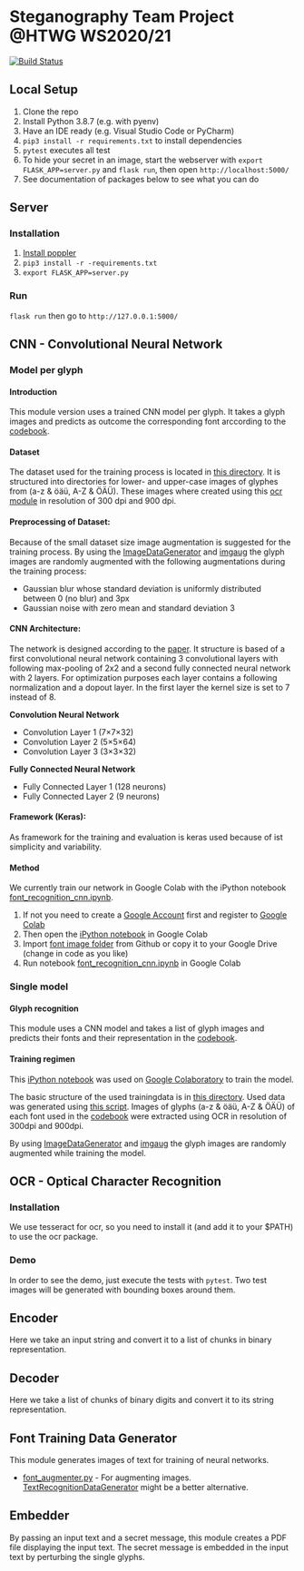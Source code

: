 # Steganography Team Project @HTWG WS2020/21
[![Build Status](https://travis-ci.com/steganographie-HTWG/steganographie.svg?branch=master)](https://travis-ci.com/github/steganographie-HTWG/steganographie)

## Local Setup
1. Clone the repo
2. Install Python 3.8.7 (e.g. with pyenv)
3. Have an IDE ready (e.g. Visual Studio Code or PyCharm)
4. `pip3 install -r requirements.txt` to install dependencies
5. `pytest` executes all test
6. To hide your secret in an image, start the webserver with `export FLASK_APP=server.py` and `flask run`, then open `http://localhost:5000/`
7. See documentation of packages below to see what you can do

## Server
### Installation
1. [Install poppler](https://github.com/Belval/pdf2image#how-to-install)
2. `pip3 install -r -requirements.txt`
3. `export FLASK_APP=server.py`

### Run
`flask run` then go to `http://127.0.0.1:5000/`

## CNN - Convolutional Neural Network

### Model per glyph

#### Introduction
This module version uses a trained CNN model per glyph. It takes a glyph images and predicts as outcome the corresponding font arccording to the [codebook](https://github.com/steganographie-HTWG/steganographie/blob/9109e9f13cab8d682a8d3a4db023def78ceaa9d2/embedder/embedder.py#L5). 

#### Dataset
The dataset used for the training process is located in [this directory](cnn/model_per_glyph/images). It is structured into directories for lower- and upper-case images of glyphes from (a-z & öäü, A-Z & ÖÄÜ).
These images where created using this [ocr module](https://github.com/steganographie-HTWG/steganographie/blob/traindata_with_ocr/font_trainingsdata_generator/extract_with_ocr.py) in resolution of 300 dpi and 900 dpi.

#### Preprocessing of Dataset:
Because of the small dataset size image augmentation is suggested for the training process. By using the [ImageDataGenerator](https://www.tensorflow.org/api_docs/python/tf/keras/preprocessing/image/ImageDataGenerator) and [imgaug](https://github.com/aleju/imgaug) the glyph images are randomly augmented with the following augmentations during the training process:
* Gaussian blur whose standard deviation is uniformly distributed between 0 (no blur) and 3px
* Gaussian noise with zero mean and standard deviation 3

#### CNN Architecture:
The network is designed according to the [paper](https://www.cs.columbia.edu/cg/fontcode/fontcode.pdf). It structure is based of a first convolutional neural network containing 3 convolutional layers with following max-pooling of 2x2 and a second fully connected neural network with 2  layers. For optimization purposes each layer contains a following normalization and a dopout layer. In the first layer the kernel size is set to 7 instead of 8. 

**Convolution Neural Network**
* Convolution Layer 1 (7×7×32)
* Convolution Layer 2 (5×5×64)
* Convolution Layer 3 (3×3×32)

**Fully Connected Neural Network**
* Fully Connected Layer 1 (128 neurons)
* Fully Connected Layer 2 (9 neurons)

#### Framework (Keras):
As framework for the training and evaluation is keras used because of ist simplicity and variability. 

#### Method
We currently train our network in Google Colab with the iPython notebook [font_recognition_cnn.ipynb](https://colab.research.google.com/drive/1bq4lRkcF5dtDlimXMb_6uV1uIa5rGySB?usp=sharing).
1. If not you need to create a [Google Account](https://accounts.google.com/signup/v2/webcreateaccount?flowName=GlifWebSignIn&flowEntry=SignUp) first and register to [Google Colab](https://colab.research.google.com/notebook)
2. Then open the [iPython notebook](https://colab.research.google.com/drive/1bq4lRkcF5dtDlimXMb_6uV1uIa5rGySB?usp=sharing) in Google Colab
3. Import [font image folder](cnn/model_per_glyph/images) from Github or copy it to your Google Drive (change in code as you like)
4. Run notebook [font_recognition_cnn.ipynb](https://colab.research.google.com/drive/1bq4lRkcF5dtDlimXMb_6uV1uIa5rGySB?usp=sharing) in Google Colab

### Single model

#### Glyph recognition

This module uses a CNN model and takes a list of glyph images and predicts their fonts and their representation in the [codebook](https://github.com/steganographie-HTWG/steganographie/blob/9109e9f13cab8d682a8d3a4db023def78ceaa9d2/embedder/embedder.py#L5).

#### Training regimen
This [iPython notebook](cnn/single_model/training_regimen/train_cnn_single_model.ipynb) was used on [Google Colaboratory](https://colab.research.google.com/notebook) to train the model.

The basic structure of the used trainingdata is in [this directory](cnn/single_model/training_regimen/ocr_fonts). Used data was generated using [this script](https://github.com/steganographie-HTWG/steganographie/blob/traindata_with_ocr/font_trainingsdata_generator/extract_with_ocr.py).
Images of glyphs (a-z & öäü, A-Z & ÖÄÜ) of each font used in the [codebook](https://github.com/steganographie-HTWG/steganographie/blob/9109e9f13cab8d682a8d3a4db023def78ceaa9d2/embedder/embedder.py#L5) were extracted using OCR in resolution of 300dpi and 900dpi.

By using [ImageDataGenerator](https://www.tensorflow.org/api_docs/python/tf/keras/preprocessing/image/ImageDataGenerator) and [imgaug](https://github.com/aleju/imgaug) the glyph images are randomly augmented while training the model.

## OCR - Optical Character Recognition
### Installation
We use tesseract for ocr, so you need to install it (and add it to your $PATH) to use the ocr package.
### Demo
In order to see the demo, just execute the tests with `pytest`. Two test images will be generated with bounding boxes around them.

## Encoder
Here we take an input string and convert it to a list of chunks in binary representation.

## Decoder
Here we take a list of chunks of binary digits and convert it to its string representation.

## Font Training Data Generator
This module generates images of text for training of neural networks.
- [font_augmenter.py](font_trainingsdata_generator/font_augmenter.py) - For augmenting images. [TextRecognitionDataGenerator](https://github.com/Belval/TextRecognitionDataGenerator) might be a better alternative.

## Embedder
By passing an input text and a secret message, this module creates a PDF file displaying the input text.
The secret message is embedded in the input text by perturbing the single glyphs.
